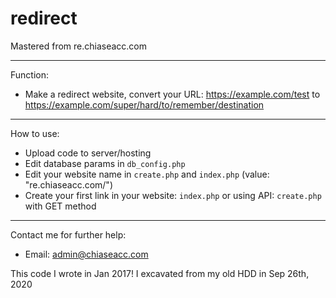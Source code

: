 # redirect
 Mastered from re.chiaseacc.com

----------------------------
Function:
- Make a redirect website, convert your URL: https://example.com/test to https://example.com/super/hard/to/remember/destination

----------------------------
How to use:
- Upload code to server/hosting
- Edit database params in `db_config.php`
- Edit your website name in `create.php` and `index.php` (value: "re.chiaseacc.com/")
- Create your first link in your website: `index.php` or using API: `create.php` with GET method

----------------------------
Contact me for further help:
- Email: admin@chiaseacc.com


This code I wrote in Jan 2017! I excavated from my old HDD in Sep 26th, 2020